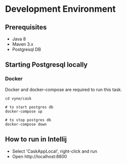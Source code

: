 # Development Environment

## Prerequisites
* Java 8
* Maven 3.x
* Postgresql DB

## Starting Postgresql locally

### Docker
Docker and docker-compose are required to run this task.
 
```
cd vyne/cask

# to start postgres db
docker-compose up

# to stop postgres db
docker-compose down
```

## How to run in Intellij

* Select 'CaskAppLocal', right-click and run 
* Open http://localhost:8800 
